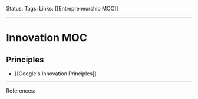 Status:
Tags:
Links: [[Entrepreneurship MOC]]
___
# Innovation MOC
## Principles
- [[Google's Innovation Principles]]

___
References: